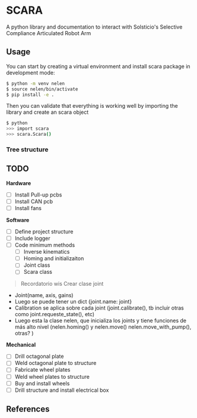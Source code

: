 # SCARA
A python library and documentation to interact with Solsticio's Selective 
Compliance Articulated Robot Arm

## Usage
You can start by creating a virtual environment and install scara package 
in development mode:

```bash
$ python -m venv nelen
$ source nelen/bin/activate
$ pip install -e .
```

Then you can validate that everything is working well by importing the library 
and create an scara object

``` bash
$ python 
>>> import scara
>>> scara.Scara()
```

### Tree structure

## TODO

**Hardware**
- [ ] Install Pull-up pcbs
- [ ] Install CAN pcb 
- [ ] Install fans

**Software**
- [ ] Define project structure
- [ ] Include logger 
- [ ] Code minimum methods
  * [ ] Inverse kinematics
  * [ ] Homing and initializaiton
  * [ ] Joint class 
  * [ ] Scara class
> Recordatorio wis
Crear clase joint
  + Joint(name, axis, gains)
  + Luego se puede tener un dict {joint.name: joint}
  + Calibration se aplica sobre cada joint (joint.calibrate(),
    tb incluir otras como joint.requeste_state(), etc)
  + Luego esta la clase nelen, que inicializa los joints y tiene
    funciones de más alto nivel (nelen.homing() y nelen.move()
    nelen.move_with_pump(), otras? )

**Mechanical** 
- [ ] Drill octagonal plate
- [ ] Weld octagonal plate to structure
- [ ] Fabricate wheel plates 
- [ ] Weld wheel plates to structure
- [ ] Buy and install wheels 
- [ ] Drill structure and install electrical box

## References
